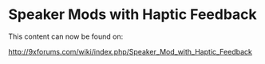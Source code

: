 # Speaker Mods with Haptic Feedback #

This content can now be found on:

http://9xforums.com/wiki/index.php/Speaker_Mod_with_Haptic_Feedback